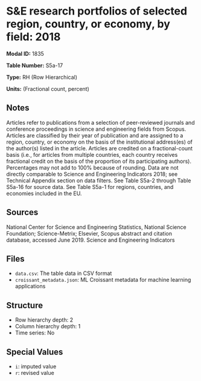 # S&E research portfolios of selected region, country, or economy, by field: 2018

**Modal ID:** 1835

**Table Number:** S5a-17

**Type:** RH (Row Hierarchical)

**Units:** (Fractional count, percent)

## Notes

Articles refer to publications from a selection of peer-reviewed journals and conference proceedings in science and engineering fields from Scopus. Articles are classified by their year of publication and are assigned to a region, country, or economy on the basis of the institutional address(es) of the author(s) listed in the article. Articles are credited on a fractional-count basis (i.e., for articles from multiple countries, each country receives fractional credit on the basis of the proportion of its participating authors). Percentages may not add to 100% because of rounding. Data are not directly comparable to Science and Engineering Indicators 2018; see Technical Appendix section on data filters. See Table S5a-2 through Table S5a-16 for source data. See Table S5a-1 for regions, countries, and economies included in the EU.

## Sources

National Center for Science and Engineering Statistics, National Science Foundation; Science-Metrix; Elsevier, Scopus abstract and citation database, accessed June 2019. Science and Engineering Indicators

## Files

- `data.csv`: The table data in CSV format
- `croissant_metadata.json`: ML Croissant metadata for machine learning applications

## Structure

- Row hierarchy depth: 2
- Column hierarchy depth: 1
- Time series: No

## Special Values

- `i`: imputed value
- `r`: revised value
